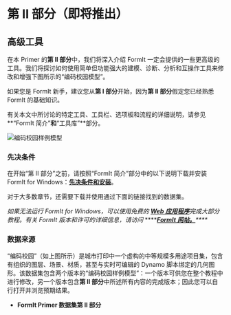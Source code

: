 # 第 II 部分（即将推出）

## 高级工具

在本 Primer 的**第 II 部分**中，我们将深入介绍 FormIt 一定会提供的一些更高级的工具。我们将探讨如何使用简单但功能强大的建模、诊断、分析和互操作工具来修改和增强下图所示的“编码校园模型”。

如果您是 FormIt 新手，建议您从**第 I 部分**开始，因为**第 II 部分**假定您已经熟悉 FormIt 的基础知识。

有关本文中所讨论的特定工具、工具栏、选项板和流程的详细说明，请参见**“FormIt 简介”**和**“工具库”**部分。

![编码校园样例模型](../.gitbook/assets/encode-campus-sample-model-intro-image.png)

### 先决条件

在开始“第 II 部分”之前，请按照“FormIt 简介”部分中的以下说明下载并安装 FormIt for Windows：[**先决条件和安装**](../formit-introduction/prerequisites-and-installation.md)。

对于大多数章节，还需要下载并使用通过下面的链接找到的数据集。

_如果无法运行 FormIt for Windows，可以使用免费的_ [_**Web 应用程序**_](https://formit.autodesk.com/app)_完成大部分教程。有关 FormIt 版本和许可的详细信息，请访问_ ****[_**FormIt 网站。**_](https://formit.autodesk.com)_\*\*\*\*_

### 数据来源

“编码校园”（如上图所示）是城市打印中一个虚构的中等规模多用途项目集，包含有组织的图层、场景、材质，甚至与实时可编辑的 Dynamo 脚本绑定的几何图形。该数据集包含两个版本的“编码校园样例模型”：一个版本可供您在整个教程中进行修改，另一个版本包含**第 II 部分**中所述所有内容的完成版本；因此您可以自行打开并浏览预期结果。

* **FormIt Primer 数据集第 II 部分**

